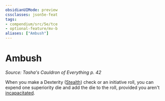 ```yaml
---
obsidianUIMode: preview
cssclasses: json5e-feat
tags:
- compendium/src/5e/tce
- optional-feature/mv-b
aliases: ["Ambush"]
---
```

# Ambush
*Source: Tasha's Cauldron of Everything p. 42*  

When you make a Dexterity ([Stealth](/Systems/5e/rules/skills.md#Stealth)) check or an initiative roll, you can expend one superiority die and add the die to the roll, provided you aren't [incapacitated](/Systems/5e/rules/conditions.md#incapacitated).